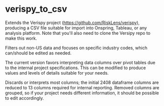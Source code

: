 # verispy_to_csv
Extends the Verispy project (https://github.com/RiskLens/verispy), producing a CSV file suitable for import into Onspring, Tableau, or any analysis platform. Note that you'll also need to clone the Versipy repo to make this work. 

Filters out non-US data and focuses on specific industry codes, which can/should be edited as needed.

The current version favors interpreting data columns over pivot tables due to the internal project specifications. This can be modified to produce values and levels of details suitable for your needs. 

Discards or interprets most columns; the initial 2408 dataframe columns are reduced to 13 columns required for internal reporting. Removed columns are grouped, so if your project needs different information, it should be possible to edit accordingly. 